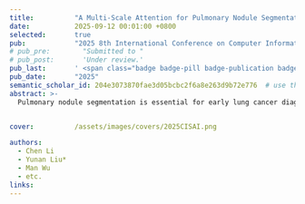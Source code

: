 ```yaml
---
title:          "A Multi-Scale Attention for Pulmonary Nodule Segmentation"
date:           2025-09-12 00:01:00 +0800
selected:       true
pub:            "2025 8th International Conference on Computer Information Science and Artificial Intelligence (CISAI)"
# pub_pre:        "Submitted to "
# pub_post:       'Under review.'
pub_last:       ' <span class="badge badge-pill badge-publication badge-success" style="background-color:blue">EI</span>'
pub_date:       "2025"
semantic_scholar_id: 204e3073870fae3d05bcbc2f6a8e263d9b72e776  # use this to retrieve citation count
abstract: >-
  Pulmonary nodule segmentation is essential for early lung cancer diagnosis. However, conventional deep learning methods often suffer from high computational cost and limited feature adaptability. We propose a lightweight U- Net variant that integrates a Multi-Scale Coordinate Attention (MSCA) module with Atrous Spatial Pyramid Pooling (ASPP) to enhance multi-scale feature representation. To reduce complexity, Depthwise Separable Convolutions and Ghost Modules replace standard convolutions, while residual skip connections improve feature fusion.Experiments on the LIDC-IDRI dataset show that our method achieves...


cover:          /assets/images/covers/2025CISAI.png

authors:
  - Chen Li
  - Yunan Liu*
  - Man Wu
  - etc.
links:
---
```

